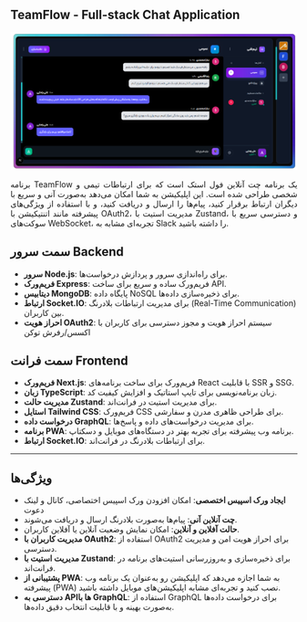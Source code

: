 ## TeamFlow - Full-stack Chat Application

  <img src="screenshot/main.png" />



<p align="justify">
برنامه TeamFlow یک برنامه چت آنلاین فول استک است که برای ارتباطات تیمی و شخصی طراحی شده است. این اپلیکیشن به شما امکان می‌دهد به‌صورت آنی و سریع با دیگران ارتباط برقرار کنید، پیام‌ها را ارسال و دریافت کنید، و با استفاده از ویژگی‌های پیشرفته مانند اتنتیکیشن با OAuth2، مدیریت استیت با Zustand، و دسترسی سریع با سوکت‌های WebSocket، تجربه‌ای مشابه به Slack را داشته باشید.


## سمت سرور Backend

- **سرور Node.js**: برای راه‌اندازی سرور و پردازش درخواست‌ها.  
- **فریم‌ورک Express**: فریم‌ورک ساده و سریع برای ساخت API.  
- **دیتابیس MongoDB**: پایگاه داده NoSQL برای ذخیره‌سازی داده‌ها.  
- **ارتباط Socket.IO**: برای مدیریت ارتباطات بلادرنگ (Real-Time Communication) بین کاربران.  
- **احراز هویت OAuth2**: سیستم احراز هویت و مجوز دسترسی برای کاربران با اکسس/رفرش توکن



## سمت فرانت Frontend

- **فریم‌ورک Next.js**: فریم‌ورک برای ساخت برنامه‌های React با قابلیت SSR و SSG.  
- **زبان TypeScript**: زبان برنامه‌نویسی برای تایپ استاتیک و افزایش کیفیت کد.  
- **مدیریت حالت Zustand**: برای مدیریت استیت در فرانت‌اند.  
- **استایل Tailwind CSS**: فریم‌ورک CSS برای طراحی ظاهری مدرن و سفارشی.  
- **درخواست داده GraphQL**: برای مدیریت درخواست‌های داده و پاسخ‌ها.  
- **برنامه PWA**: برنامه وب پیشرفته برای تجربه بهتر در دستگاه‌های موبایل و دسکتاپ.  
- **ارتباط Socket.IO**: برای ارتباطات بلادرنگ در فرانت‌اند.  

---


## ویژگی‌ها
- **ایجاد ورک اسپیس اختصصی**: امکان افزودن ورک اسپیس اختصاصی، کانال و لینک دعوت
- **چت آنلاین آنی**: پیام‌ها به‌صورت بلادرنگ ارسال و دریافت می‌شوند.
- **حالت آفلاین و آنلاین**: امکان نمایش وضعیت آنلاین یا آفلاین کاربران.
- **مدیریت کاربران با OAuth2**: استفاده از OAuth2 برای احراز هویت امن و مدیریت دسترسی.
- **مدیریت استیت با Zustand**: برای ذخیره‌سازی و به‌روزرسانی استیت‌های برنامه در فرانت‌اند.
- **پشتیبانی از PWA**: به شما اجازه می‌دهد که اپلیکیشن رو به‌عنوان یک برنامه وب پیشرفته (PWA) نصب کنید و تجربه‌ای مشابه اپلیکیشن‌های موبایل داشته باشید.
- **دسترسی به APIها با GraphQL**: استفاده از GraphQL برای درخواست داده‌ها به‌صورت بهینه و با قابلیت انتخاب دقیق داده‌ها.
